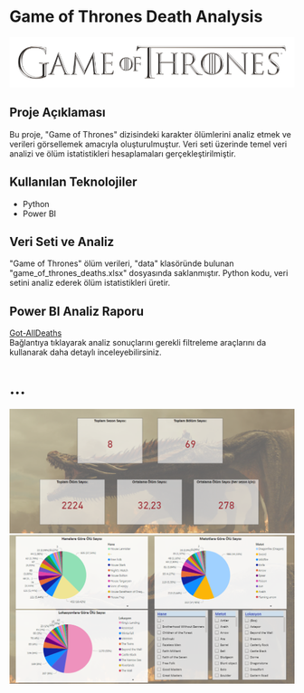 # Game of Thrones Death Analysis
![image-3](https://github.com/seymaozerr/got-death-analysis/blob/main/images/Game%20of%20Thrones.png)

## Proje Açıklaması

Bu proje, "Game of Thrones" dizisindeki karakter ölümlerini analiz etmek ve verileri görsellemek amacıyla oluşturulmuştur. Veri seti üzerinde temel veri analizi ve ölüm istatistikleri hesaplamaları gerçekleştirilmiştir.

## Kullanılan Teknolojiler

- Python
- Power BI

## Veri Seti ve Analiz

"Game of Thrones" ölüm verileri, "data" klasöründe bulunan "game_of_thrones_deaths.xlsx" dosyasında saklanmıştır. Python kodu, veri setini analiz ederek ölüm istatistikleri üretir.

## Power BI Analiz Raporu
[Got-AllDeaths](https://app.powerbi.com/groups/me/reports/7277d5ae-dc78-4b3b-a3fe-2726e69f9a7f/ReportSection?experience=power-bi)                                                                                                          
Bağlantıya tıklayarak analiz sonuçlarını gerekli filtreleme araçlarını da kullanarak daha detaylı inceleyebilirsiniz.        
# ...
![image-1](https://github.com/seymaozerr/got-death-analysis/blob/main/images/image.1.png)
![image-2](https://github.com/seymaozerr/got-death-analysis/blob/main/images/image.2.png)
